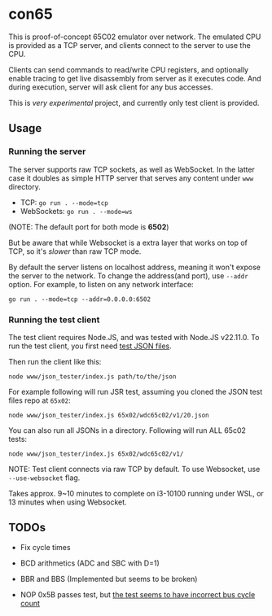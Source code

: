 # con65
This is proof-of-concept 65C02 emulator over network. The emulated CPU is provided as a TCP server, and clients connect to the server to use the CPU.

Clients can send commands to read/write CPU registers, and optionally enable tracing to get live disassembly from server as it executes code. And during execution, server will ask client for any bus accesses.

This is *very experimental* project, and currently only test client is provided.

## Usage

### Running the server

The server supports raw TCP sockets, as well as WebSocket. In the latter case it doubles as simple HTTP server that serves any content under `www` directory.
- TCP: `go run . --mode=tcp`
- WebSockets: `go run . --mode=ws`

(NOTE: The default port for both mode is **6502**)

But be aware that while Websocket is a extra layer that works on top of TCP, so it's *slower* than raw TCP mode.

By default the server listens on localhost address, meaning it won't expose the server to the network. To change the address(and port), use `--addr` option. For example, to listen on any network interface:
```shell
go run . --mode=tcp --addr=0.0.0.0:6502
```

### Running the test client

The test client requires Node.JS, and was tested with Node.JS v22.11.0.
To run the test client, you first need [test JSON files](https://github.com/SingleStepTests/65x02).

Then run the client like this:
```shell
node www/json_tester/index.js path/to/the/json 
```

For example following will run JSR test, assuming you cloned the JSON test files repo at `65x02`:
```shell
node www/json_tester/index.js 65x02/wdc65c02/v1/20.json
```

You can also run all JSONs in a directory. Following will run ALL 65c02 tests:
```shell
node www/json_tester/index.js 65x02/wdc65c02/v1/
```

NOTE: Test client connects via raw TCP by default. To use Websocket, use `--use-websocket` flag.

Takes approx. 9~10 minutes to complete on i3-10100 running under WSL, or 13 minutes when using Websocket.

## TODOs
- Fix cycle times
- BCD arithmetics (ADC and SBC with D=1)
- BBR and BBS (Implemented but seems to be broken)

- NOP 0x5B passes test, but [the test seems to have incorrect bus cycle count](https://github.com/SingleStepTests/65x02/issues/12)